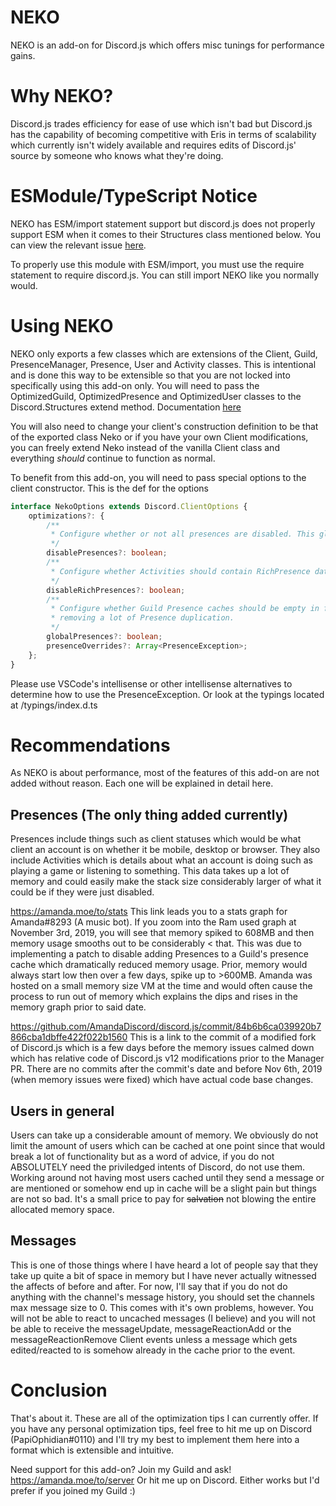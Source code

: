 # NEKO
NEKO is an add-on for Discord.js which offers misc tunings for performance gains.

# Why NEKO?
Discord.js trades efficiency for ease of use which isn't bad but Discord.js has the capability of becoming competitive with Eris in terms of scalability which currently isn't widely available and requires edits of Discord.js' source by someone who knows what they're doing.

# ESModule/TypeScript Notice
NEKO has ESM/import statement support but discord.js does not properly support ESM when it comes to their Structures class mentioned below.
You can view the relevant issue [here](https://github.com/discordjs/discord.js/issues/4670).

To properly use this module with ESM/import, you must use the require statement to require discord.js. You can still import NEKO like you normally would.

# Using NEKO
NEKO only exports a few classes which are extensions of the Client, Guild, PresenceManager, Presence, User and Activity classes. This is intentional and is done this way to be extensible so that you are not locked into specifically using this add-on only. You will need to pass the OptimizedGuild, OptimizedPresence and OptimizedUser classes to the Discord.Structures extend method. Documentation [here](https://discord.js.org/#/docs/main/stable/class/Structures)

You will also need to change your client's construction definition to be that of the exported class Neko or if you have your own Client modifications, you can freely extend Neko instead of the vanilla Client class and everything *should* continue to function as normal.

To benefit from this add-on, you will need to pass special options to the client constructor. This is the def for the options
```ts
interface NekoOptions extends Discord.ClientOptions {
	optimizations?: {
		/**
		 * Configure whether or not all presences are disabled. This global option overrides NekoOptions#presencesOverrides.
		 */
		disablePresences?: boolean;
		/**
		 * Configure whether Activities should contain RichPresence data.
		 */
		disableRichPresences?: boolean;
		/**
		 * Configure whether Guild Presence caches should be empty in favor of a global Presence cache on the Client,
		 * removing a lot of Presence duplication.
		 */
		globalPresences?: boolean;
		presenceOverrides?: Array<PresenceException>;
	};
}
```
Please use VSCode's intellisense or other intellisense alternatives to determine how to use the PresenceException. Or look at the typings located at /typings/index.d.ts


# Recommendations
As NEKO is about performance, most of the features of this add-on are not added without reason. Each one will be explained in detail here.

## Presences (The only thing added currently)
Presences include things such as client statuses which would be what client an account is on whether it be mobile, desktop or browser. They also include Activities which is details about what an account is doing such as playing a game or listening to something. This data takes up a lot of memory and could easily make the stack size considerably larger of what it could be if they were just disabled.

https://amanda.moe/to/stats
This link leads you to a stats graph for Amanda#8293 (A music bot). If you zoom into the Ram used graph at November 3rd, 2019, you will see that memory spiked to 608MB and then memory usage smooths out to be considerably < that. This was due to implementing a patch to disable adding Presences to a Guild's presence cache which dramatically reduced memory usage. Prior, memory would always start low then over a few days, spike up to >600MB. Amanda was hosted on a small memory size VM at the time and would often cause the process to run out of memory which explains the dips and rises in the memory graph prior to said date.

https://github.com/AmandaDiscord/discord.js/commit/84b6b6ca039920b7866cba1dbffe422f022b1560
This is a link to the commit of a modified fork of Discord.js which is a few days before the memory issues calmed down which has relative code of Discord.js v12 modifications prior to the Manager PR. There are no commits after the commit's date and before Nov 6th, 2019 (when memory issues were fixed) which have actual code base changes.

## Users in general
Users can take up a considerable amount of memory. We obviously do not limit the amount of users which can be cached at one point since that would break a lot of functionality but as a word of advice, if you do not ABSOLUTELY need the priviledged intents of Discord, do not use them. Working around not having most users cached until they send a message or are mentioned or somehow end up in cache will be a slight pain but things are not so bad. It's a small price to pay for ~~salvation~~ not blowing the entire allocated memory space.

## Messages
This is one of those things where I have heard a lot of people say that they take up quite a bit of space in memory but I have never actually witnessed the affects of before and after. For now, I'll say that if you do not do anything with the channel's message history, you should set the channels max message size to 0. This comes with it's own problems, however. You will not be able to react to uncached messages (I believe) and you will not be able to receive the messageUpdate, messageReactionAdd or the messageReactionRemove Client events unless a message which gets edited/reacted to is somehow already in the cache prior to the event.


# Conclusion
That's about it. These are all of the optimization tips I can currently offer. If you have any personal optimization tips, feel free to hit me up on Discord (PapiOphidian#0110) and I'll try my best to implement them here into a format which is extensible and intuitive.

Need support for this add-on? Join my Guild and ask! https://amanda.moe/to/server
Or hit me up on Discord. Either works but I'd prefer if you joined my Guild :)
